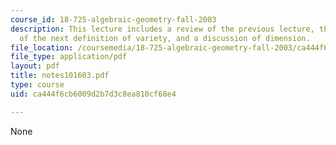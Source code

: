 ```yaml
---
course_id: 18-725-algebraic-geometry-fall-2003
description: This lecture includes a review of the previous lecture, the introduction
  of the next definition of variety, and a discussion of dimension.
file_location: /coursemedia/18-725-algebraic-geometry-fall-2003/ca444f6cb6009d2b7d3c8ea810cf68e4_notes101603.pdf
file_type: application/pdf
layout: pdf
title: notes101603.pdf
type: course
uid: ca444f6cb6009d2b7d3c8ea810cf68e4

---
```

None